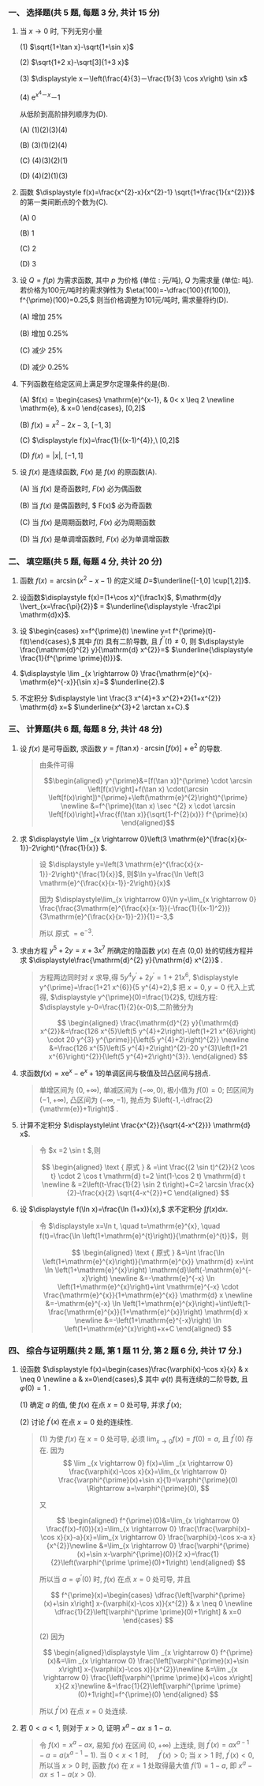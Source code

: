 ### 一、 选择题(共 5 题,  每题 3 分,  共计 15 分)

1. 当 $x \rightarrow 0$ 时, 下列无穷小量

   (1) $\sqrt{1+\tan x}-\sqrt{1+\sin x}$

   (2) $\sqrt{1+2 x}-\sqrt[3]{1+3 x}$ 

   (3) $\displaystyle x－\left(\frac{4}{3}－\frac{1}{3} \cos x\right) \sin x$

   (4) $\displaystyle \mathrm{e}^{x^4－ x}－1$

   从低阶到高阶排列顺序为(D).

   (A) (1)(2)(3)(4)

   (B) (3)(1)(2)(4)

   (C) (4)(3)(2)(1)

   (D) (4)(2)(1)(3)




2. 函数 $\displaystyle f(x)=\frac{x^{2}-x}{x^{2}-1} \sqrt{1+\frac{1}{x^{2}}}$ 的第一类间断点的个数为(C).

   (A) 0   

   (B) 1  

   (C) 2  

   (D) 3

   

3. 设 $Q=f(p)$ 为需求函数, 其中 $p$ 为价格 (单位 : 元/吨), $Q$ 为需求量 (单位:  吨). 若价格为100元/吨时的需求弹性为 $\eta(100)=-\dfrac{100}{f(100)}, f^{\prime}(100)=0.25,$ 则当价格调整为101元/吨时, 需求量将约(D).

   (A) 增加 $25 \%$

   (B) 增加 $0.25 \%$

   (C) 减少 $25 \%$

   (D) 减少 $0.25 \%$

   

4. 下列函数在给定区间上满足罗尔定理条件的是(B).

   (A) $f(x) = \begin{cases} \mathrm{e}^{x-1}, & 0< x \leq 2 \newline  \mathrm{e}, & x=0 \end{cases}, [0,2]$ 

   (B) $f(x)=x^{2}-2 x-3, \ [-1,3]$

   (C) $\displaystyle f(x)=\frac{1}{(x-1)^{4}},\ [0,2]$

   (D) $f(x)=\lvert x\rvert,\ [-1,1]$

   

5. 设 $f(x)$ 是连续函数, $F(x)$ 是 $f(x)$ 的原函数(A).

   (A) 当 $f(x)$ 是奇函数时, $F(x)$ 必为偶函数

   (B) 当 $f(x)$ 是偶函数时, $ F(x)$ 必为奇函数

   (C) 当 $f(x)$ 是周期函数时, $F(x)$ 必为周期函数

   (D) 当 $f(x)$ 是单调增函数时, $F(x)$ 必为单调增函数

 


### 二、 填空题(共 5 题,  每题 4 分,  共计 20 分)

1. 函数 $f(x)=\arcsin \left(x^{2}-x-1\right)$ 的定义域 $D=$$\underline{[-1,0] \cup[1,2]}$.




2. 设函数$\displaystyle f(x)=(1+\cos x)^{\frac1x}$, $\mathrm{d}y \lvert_{x=\frac{\pi}{2}}$ = $\underline{\displaystyle -\frac2\pi \mathrm{d}x}$.

 

3. 设 $\begin{cases} x=f^{\prime}(t) \newline y=t f^{\prime}(t)-f(t)\end{cases},$ 其中 $f(t)$ 具有二阶导数, 且 $f^{\prime \prime}(t) \neq 0,$ 则 $\displaystyle \frac{\mathrm{d}^{2} y}{\mathrm{d} x^{2}}=$ $\underline{\displaystyle \frac{1}{f^{\prime \prime}(t)}}$.

 

4. $\displaystyle  \lim _{x \rightarrow 0} \frac{\mathrm{e}^{x}-\mathrm{e}^{-x}}{\sin x}=$ $\underline{2}.$

   


5. 不定积分 $\displaystyle \int \frac{3 x^{4}+3 x^{2}+2}{1+x^{2}} \mathrm{d} x=$ $\underline{x^{3}+2 \arctan x+C}.$



### 三、 计算题(共 6 题,  每题 8 分,  共计 48 分)


1. 设 $f(x)$ 是可导函数, 求函数 $y=f(\tan x) \cdot \arcsin \left[f(x)\right]+\mathrm{e}^{2}$ 的导数.

   > 由条件可得
   > 
   > $$\begin{aligned}
   > 	y^{\prime}&=[f(\tan x)]^{\prime} \cdot \arcsin \left[f(x)\right]+f(\tan x) \cdot(\arcsin \left[f(x)\right])^{\prime}+\left(\mathrm{e}^{2}\right)^{\prime} \newline
   > 	&=f^{\prime}(\tan x) \sec ^{2} x \cdot \arcsin \left[f(x)\right]+\frac{f(\tan x)}{\sqrt{1-f^{2}(x)}} f^{\prime}(x)
   > 	\end{aligned}$$
   >
   > 


2. 求  $\displaystyle \lim _{x \rightarrow 0}\left(3 \mathrm{e}^{\frac{x}{x-1}}-2\right)^{\frac{1}{x}} $.

   > 设 $\displaystyle y=\left(3 \mathrm{e}^{\frac{x}{x-1}}-2\right)^{\frac{1}{x}}$, 则$\ln y=\frac{\ln \left(3 \mathrm{e}^{\frac{x}{x-1}}-2\right)}{x}$
   >
   > 因为 $\displaystyle\lim_{x \rightarrow 0}\ln y=\lim_{x \rightarrow 0} \frac{\frac{3\mathrm{e}^{\frac{x}{x-1}}(-\frac{1}{(x-1)^2})}{3\mathrm{e}^{\frac{x}{x-1}}-2}}{1}=-3,$
   >
   > 所以 原式 $=\mathrm{e}^{-3}$.	
   > 	


3. 求由方程 $y^{5}+2 y=x+3 x^{7}$ 所确定的隐函数 $y(x)$ 在点 (0,0) 处的切线方程并求 $\displaystyle\frac{\mathrm{d}^{2} y}{\mathrm{d} x^{2}}$ .

   > 方程两边同时对 $x$ 求导,得 $5 y^{4} y^{\prime}+2 y^{\prime}=1+21 x^{6}$, 
   > $\displaystyle y^{\prime}=\frac{1+21 x^{6}}{5 y^{4}+2},$ 把 $x=0, y=0$ 代入上式得, $\displaystyle y^{\prime}(0)=\frac{1}{2}$,
   > 切线方程: $\displaystyle y-0=\frac{1}{2}(x-0)$,二阶微分为
   > 
   > $$
   > \begin{aligned}
   > 	\frac{\mathrm{d}^{2} y}{\mathrm{d} x^{2}}&=\frac{126 x^{5}\left(5 y^{4}+2\right)-\left(1+21 x^{6}\right) \cdot 20 y^{3} y^{\prime}}{\left(5 y^{4}+2\right)^{2}} \newline
   >    &=\frac{126 x^{5}\left(5 y^{4}+2\right)^{2}-20 y^{3}\left(1+21 x^{6}\right)^{2}}{\left(5 y^{4}+2\right)^{3}}.
   > 	\end{aligned}
   > $$
   >
   >

4. 求函数$f(x)=x\mathrm{e}^x-\mathrm{e}^x+1$的单调区间与极值及凹凸区间与拐点.

   > 单增区间为 $(0,+\infty),$ 单减区间为 $(-\infty, 0),$ 极小值为 $f(0)=0$;
   > 凹区间为 $(-1,+\infty),$ 凸区间为 $(-\infty,-1),$ 抛点为 $\left(-1,-\dfrac{2}{\mathrm{e}}+1\right)$ .

5. 计算不定积分 $\displaystyle\int \frac{x^{2}}{\sqrt{4-x^{2}}} \mathrm{d} x$.

   > 令  $x =2 \sin t $,则
   > 
   > $$
   > \begin{aligned}
   > \text { 原式 } & =\int \frac{(2 \sin t)^{2}}{2 \cos t} \cdot 2 \cos t \mathrm{d} t=2 \int(1-\cos 2 t) \mathrm{d} t \newline
   >  & =2\left(t-\frac{1}{2} \sin 2 t\right)+C=2 \arcsin \frac{x}{2}-\frac{x}{2} \sqrt{4-x^{2}}+C
   > \end{aligned}
   > $$
   >


6. 设 $\displaystyle f(\ln x)=\frac{\ln (1+x)}{x},$ 求不定积分 $\displaystyle\int f(x) \mathrm{d} x$.

   > 令 $\displaystyle x=\ln t, \quad t=\mathrm{e}^{x}, \quad f(t)=\frac{\ln \left(1+\mathrm{e}^{t}\right)}{\mathrm{e}^{t}}$，则
   >
   > $$
   > \begin{aligned}
   > \text { 原式 } &=\int \frac{\ln \left(1+\mathrm{e}^{x}\right)}{\mathrm{e}^{x}} \mathrm{d} x=\int \ln \left(1+\mathrm{e}^{x}\right) \mathrm{d}\left(-\mathrm{e}^{-x}\right) \newline
   > &=-\mathrm{e}^{-x} \ln \left(1+\mathrm{e}^{x}\right)+\int \mathrm{e}^{-x} \cdot \frac{\mathrm{e}^{x}}{1+\mathrm{e}^{x}} \mathrm{d} x \newline
   > &=-\mathrm{e}^{-x} \ln \left(1+\mathrm{e}^{x}\right)+\int\left(1-\frac{\mathrm{e}^{x}}{1+\mathrm{e}^{x}}\right) \mathrm{d} x \newline
   > &=-\left(1+\mathrm{e}^{-x}\right) \ln \left(1+\mathrm{e}^{x}\right)+x+C
   > \end{aligned}
   > $$
   >

### 四、 综合与证明题(共 2 题,  第 1 题 11 分,  第 2 题 6 分,  共计 17 分.)

1. 设函数 $\displaystyle f(x)=\begin{cases}\frac{\varphi(x)-\cos x}{x} & x \neq 0 \newline a & x=0\end{cases},$ 其中 $\varphi(t)$ 具有连续的二阶导数, 且 $\varphi(0)=1$ .

   (1) 确定 $a$ 的值, 使 $f(x)$ 在点 $x=0$ 处可导, 并求 $f^{\prime}(x)$;

   (2) 讨论 $f^{\prime}(x)$ 在点 $x=0$ 处的连续性.

   > (1) 为使 $f(x)$ 在 $x=0$ 处可导, 必须 $\displaystyle \lim_{x \rightarrow 0} f(x)=f(0)=a,$ 且 $f^{\prime}(0)$ 存在.
   > 因为
   > $$
   > \lim _{x \rightarrow 0} f(x)=\lim _{x \rightarrow 0} \frac{\varphi(x)-\cos x}{x}=\lim_{x \rightarrow 0} \frac{\varphi^{\prime}(x)+\sin x}{1}=\varphi^{\prime}(0) \Rightarrow a=\varphi^{\prime}(0),
   > $$
   > 
   >
   > 又
   >
   > $$
   > \begin{aligned} f^{\prime}(0)&=\lim_{x \rightarrow 0} \frac{f(x)-f(0)}{x}=\lim_{x \rightarrow 0} \frac{\frac{\varphi(x)-\cos x}{x}-a}{x}=\lim_{x \rightarrow 0} \frac{\varphi(x)-\cos x-a x}{x^{2}}\newline
   > 	&=\lim_{x \rightarrow 0} \frac{\varphi^{\prime}(x)+\sin x-\varphi^{\prime}(0)}{2 x}=\frac{1}{2}\left(\varphi^{\prime \prime}(0)+1\right)
   > 	\end{aligned}
   > $$
   >
   > 所以当 $a=\varphi^{\prime}(0)$ 时, $f(x)$ 在点 $x=0$ 处可导, 并且
   >
   > $$
   > f^{\prime}(x)=\begin{cases}
   > 	\dfrac{\left[\varphi^{\prime}(x)+\sin x\right] x-(\varphi(x)-\cos x)}{x^{2}} & x \neq 0 \newline
   > 	\dfrac{1}{2}\left[\varphi^{\prime \prime}(0)+1\right] & x=0
   > 	\end{cases}
   > $$
   >
   > (2) 因为 
   >
   > $$
   > \begin{aligned}\displaystyle \lim _{x \rightarrow 0} f^{\prime}(x)&=\lim _{x \rightarrow 0} \frac{\left[\varphi^{\prime}(x)+\sin x\right] x-(\varphi(x)-\cos x)}{x^{2}}\newline &=\lim _{x \rightarrow 0} \frac{\left[\varphi^{\prime \prime}(x)+\cos x\right] x}{2 x}\newline
   > &=\frac{1}{2}\left[\varphi^{\prime \prime}(0)+1\right]=f^{\prime}(0)
   > \end{aligned}
   > $$
   >
   > 所以 $f^{\prime}(x)$ 在点 $x=0$ 处连续.


2. 若 $0< a < 1,$ 则对于 $x>0,$ 证明 $x^{a}-a x \leq 1-a$.

   > 令 $f(x)=x^{a}-a x,$ 易知 $f(x)$ 在区间 $(0,+\infty)$ 上连续, 则 $f^{\prime}(x)=a x^{a-1}-a=a\left(x^{a-1}-1\right).$
   > 当 $0<x<1$ 时, $\quad f^{\prime}(x)>0 ;$ 当 $x>1$ 时, $f^{\prime}(x)<0$, 所以当 $x>0$ 时, 函数 $f(x)$ 在 $x=1$ 处取得最大值 $f(1)=1-a,$ 即 $x^{a}-a x \leq 1-a(x>0).$



